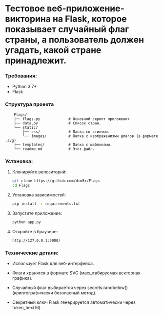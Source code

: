 # Тестовое веб-приложение-викторина на Flask, которое показывает случайный флаг страны, а пользователь должен угадать, какой стране принадлежит.

### Требования:

- Python 3.7+
- Flask

### Структура проекта

```
    Flags/
    ├── flags.py             # Основной скрипт приложения
    ├── data.py              # Список стран.
    └── static/ 
        ├── css/             # Папка со стилями.
        └── images/          # Папка с изображениями флагов (в формате .svg)
    ├── templates/           # Папка с шаблонами.
    └── readme.md            # Этот файл.
```

### Установка:

1. Клонируйте репозиторий:

    ```bash
    git clone https://github.com/dim5x/Flags
    cd Flags
    ```

2. Установка зависимостей:
   ```bash
   pip install -r requirements.txt
   ```

3. Запустите приложение:

   ```bash
   python app.py
   ```

4. Откройте в браузере:

   ```
   http://127.0.0.1:5000/
   ```

### Технические детали:

- Использует Flask для веб-интерфейса.

- Флаги хранятся в формате SVG (масштабируемая векторная графика).

- Случайный флаг выбирается через secrets.randbelow() (криптографически безопасный метод).

- Секретный ключ Flask генерируется автоматически через token_hex(16).